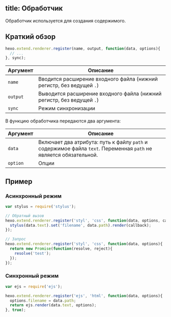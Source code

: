 title: Обработчик
---
Обработчик используется для создания содержимого.

## Краткий обзор

``` js
hexo.extend.renderer.register(name, output, function(data, options){
  // ...
}, sync);
```

Аргумент | Описание
--- | ---
`name` | Вводится расширение входного файла (нижний регистр, без ведущей `.`)
`output` | Выводится расширение входного файла (нижний регистр, без ведущей `.`)
`sync` | Режим синхронизации

В функцию обработчика передаются два аргумента:

Аргумент | Описание
--- | ---
`data` | Включает два атрибута: путь к файлу `path` и содержимое файла  `text`. Переменная `path` не является обязательной.
`option` | Опции

## Пример

### Асинхронный режим

``` js
var stylus = require('stylus');

// Обратный вызов
hexo.extend.renderer.register('styl', 'css', function(data, options, callback){
  stylus(data.text).set('filename', data.path).render(callback);
});

// Запрос
hexo.extend.renderer.register('styl', 'css', function(data, options){
  return new Promise(function(resolve, reject){
    resolve('test');
  });
});
```

### Синхронный режим

``` js
var ejs = require('ejs');

hexo.extend.renderer.register('ejs', 'html', function(data, options){
  options.filename = data.path;
  return ejs.render(data.text, options);
}, true);
```
